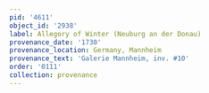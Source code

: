 ```yaml
---
pid: '4611'
object_id: '2938'
label: Allegory of Winter (Neuburg an der Donau)
provenance_date: '1730'
provenance_location: Germany, Mannheim
provenance_text: 'Galerie Mannheim, inv. #10'
order: '0111'
collection: provenance
---
```

